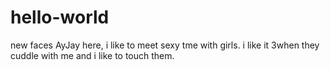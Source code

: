 # hello-world
new faces
AyJay here, i like to meet sexy tme with girls. i like it 3when they cuddle with me and i like to touch them.
